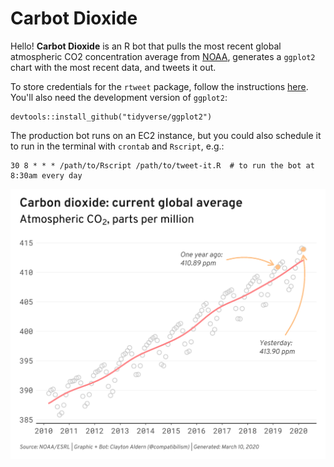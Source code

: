 # Carbot Dioxide
Hello! **Carbot Dioxide** is an R bot that pulls the most recent global atmospheric CO2 concentration average from [NOAA](https://www.esrl.noaa.gov/gmd/ccgg/trends/gl_trend.html), generates a `ggplot2` chart with the most recent data, and tweets it out.

To store credentials for the `rtweet` package, follow the instructions [here](https://rtweet.info/articles/auth.html). You'll also need the development version of `ggplot2`:

```
devtools::install_github("tidyverse/ggplot2")
```

The production bot runs on an EC2 instance, but you could also schedule it to run in the terminal with `crontab` and `Rscript`, e.g.:

```
30 8 * * * /path/to/Rscript /path/to/tweet-it.R  # to run the bot at 8:30am every day
```

![example chart](https://github.com/clayton-aldern/co2-bot/blob/master/figures/co2-2020-03-10.png)
